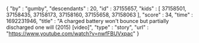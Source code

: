 {
  "by" : "gumby",
  "descendants" : 20,
  "id" : 37155657,
  "kids" : [ 37158501, 37158435, 37158173, 37158160, 37155658, 37158063 ],
  "score" : 34,
  "time" : 1692231946,
  "title" : "A charged battery won't bounce but partially discharged one will (2015) [video]",
  "type" : "story",
  "url" : "https://www.youtube.com/watch?v=nwfFBUVxpac"
}
